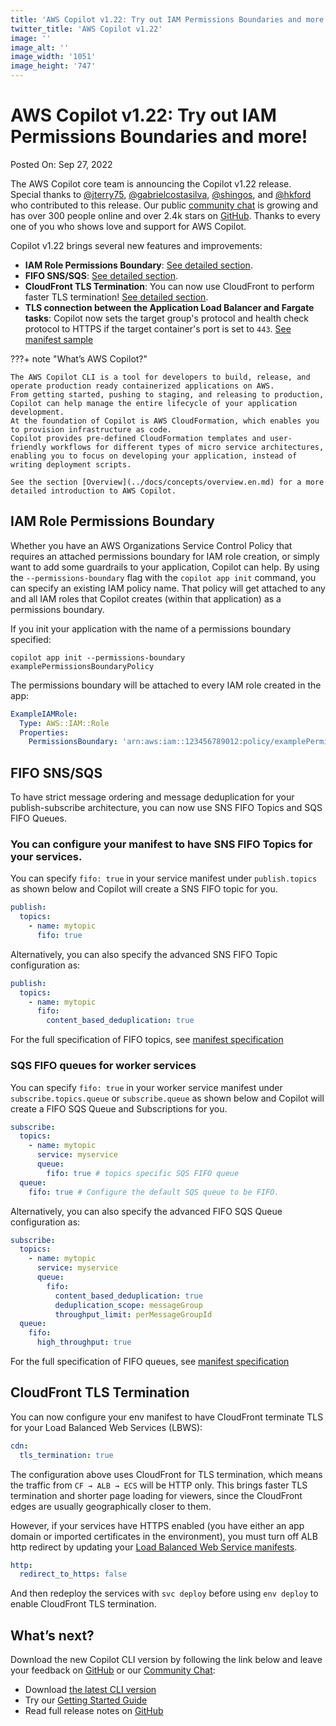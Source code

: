 ```yaml
---
title: 'AWS Copilot v1.22: Try out IAM Permissions Boundaries and more!'
twitter_title: 'AWS Copilot v1.22'
image: ''
image_alt: ''
image_width: '1051'
image_height: '747'
---
```


# AWS Copilot v1.22: Try out IAM Permissions Boundaries and more!

Posted On: Sep 27, 2022

The AWS Copilot core team is announcing the Copilot v1.22 release.  
Special thanks to [@jterry75](https://github.com/jterry75), [@gabrielcostasilva](https://github.com/gabrielcostasilva), [@shingos](https://github.com/shingos), and [@hkford](https://github.com/hkford) who contributed to this release.
Our public [сommunity сhat](https://gitter.im/aws/copilot-cli) is growing and has over 300 people online and over 2.4k stars on [GitHub](http://github.com/aws/copilot-cli/).
Thanks to every one of you who shows love and support for AWS Copilot.

Copilot v1.22 brings several new features and improvements:

- **IAM Role Permissions Boundary**: [See detailed section](#iam-role-permissions-boundary).
- **FIFO SNS/SQS**: [See detailed section](#fifo-snssqs).
- **CloudFront TLS Termination**: You can now use CloudFront to perform faster TLS termination! [See detailed section](#cloudfront-tls-termination).
- **TLS connection between the Application Load Balancer and Fargate tasks**: Copilot now sets the target group's protocol and health check protocol to HTTPS if the target container's port is set to `443`.  [See manifest sample](../docs/manifest/lb-web-service.en.md#__tabbed_1_8)

???+ note "What’s AWS Copilot?"

    The AWS Copilot CLI is a tool for developers to build, release, and operate production ready containerized applications on AWS.
    From getting started, pushing to staging, and releasing to production, Copilot can help manage the entire lifecycle of your application development.
    At the foundation of Copilot is AWS CloudFormation, which enables you to provision infrastructure as code.
    Copilot provides pre-defined CloudFormation templates and user-friendly workflows for different types of micro service architectures,
    enabling you to focus on developing your application, instead of writing deployment scripts.

    See the section [Overview](../docs/concepts/overview.en.md) for a more detailed introduction to AWS Copilot.

## IAM Role Permissions Boundary
Whether you have an AWS Organizations Service Control Policy that requires an attached permissions boundary for IAM role creation, or simply want to add some guardrails to your application, Copilot can help. By using the `--permissions-boundary` flag with the `copilot app init` command, you can specify an existing IAM policy name. That policy will get attached to any and all IAM roles that Copilot creates (within that application) as a permissions boundary. 
  
If you init your application with the name of a permissions boundary specified:
```console
copilot app init --permissions-boundary examplePermissionsBoundaryPolicy
```
The permissions boundary will be attached to every IAM role created in the app:
```yaml
ExampleIAMRole:
  Type: AWS::IAM::Role
  Properties:
    PermissionsBoundary: 'arn:aws:iam::123456789012:policy/examplePermissionsBoundaryPolicy'
```

## FIFO SNS/SQS
To have strict message ordering and message deduplication for your publish-subscribe architecture, you can now use SNS FIFO Topics and SQS FIFO Queues.

### You can configure your manifest to have SNS FIFO Topics for your services.

You can specify `fifo: true` in your service manifest under `publish.topics` as shown below and Copilot will create a SNS FIFO topic for you.

```yaml
publish:
  topics:
    - name: mytopic
      fifo: true
```

Alternatively, you can also specify the advanced SNS FIFO Topic configuration as:
```yaml
publish:
  topics:
    - name: mytopic
      fifo:
        content_based_deduplication: true
```

For the full specification of FIFO topics, see [manifest specification](../docs/include/publish.en.md#publish-topics-topic-fifo)

### SQS FIFO queues for worker services
You can specify `fifo: true` in your worker service manifest under `subscribe.topics.queue` or `subscribe.queue` as shown below and Copilot will create a FIFO SQS Queue and Subscriptions for you.

```yaml
subscribe:
  topics:
    - name: mytopic
      service: myservice
      queue: 
        fifo: true # topics specific SQS FIFO queue
  queue:
    fifo: true # Configure the default SQS queue to be FIFO.
```
Alternatively, you can also specify the advanced FIFO SQS Queue configuration as:

```yaml
subscribe:
  topics:
    - name: mytopic
      service: myservice
      queue:
        fifo:
          content_based_deduplication: true
          deduplication_scope: messageGroup
          throughput_limit: perMessageGroupId
  queue:
    fifo:
      high_throughput: true
```
For the full specification of FIFO queues, see [manifest specification](../docs/manifest/worker-service.en.md#subscribe-queue-fifo)

## CloudFront TLS Termination

You can now configure your env manifest to have CloudFront terminate TLS for your Load Balanced Web Services (LBWS):

```yaml
cdn:
  tls_termination: true
```

The configuration above uses CloudFront for TLS termination, which means the traffic from `CF → ALB → ECS` will be HTTP only. This brings faster TLS termination and shorter page loading for viewers, since the CloudFront edges are usually geographically closer to them.

However, if your services have HTTPS enabled (you have either an app domain or imported certificates in the environment), you must turn off ALB http redirect by updating your [Load Balanced Web Service manifests](../docs/manifest/lb-web-service.en.md).

```yaml
http:
  redirect_to_https: false
```

And then redeploy the services with `svc deploy` before using `env deploy` to enable CloudFront TLS termination.

## What’s next?

Download the new Copilot CLI version by following the link below and leave your feedback on [GitHub](https://github.com/aws/copilot-cli/) or our [Community Chat](https://gitter.im/aws/copilot-cli):

- Download [the latest CLI version](../docs/getting-started/install.en.md)
- Try our [Getting Started Guide](../docs/getting-started/first-app-tutorial.en.md)
- Read full release notes on [GitHub](https://github.com/aws/copilot-cli/releases/tag/v1.21.0)
